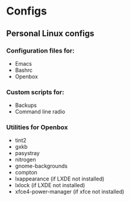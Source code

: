 # Configs

## Personal Linux configs

### Configuration files for:
- Emacs
- Bashrc
- Openbox

### Custom scripts for:
- Backups
- Command line radio


### Utilities for Openbox 
   - tint2
   - gxkb
   - pasystray
   - nitrogen
   - gnome-backgrounds
   - compton
   - lxappearance (if LXDE not installed)
   - lxlock (if LXDE not installed)
   - xfce4-power-manager (if xfce not installed)

